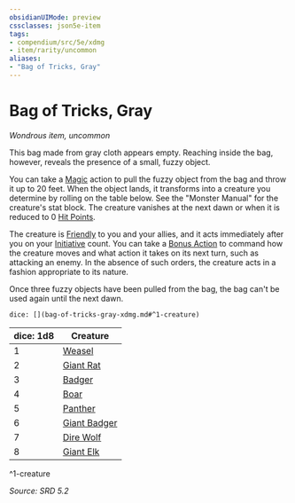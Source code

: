 ```yaml
---
obsidianUIMode: preview
cssclasses: json5e-item
tags:
- compendium/src/5e/xdmg
- item/rarity/uncommon
aliases: 
- "Bag of Tricks, Gray"
---
```

# Bag of Tricks, Gray
*Wondrous item, uncommon*  


This bag made from gray cloth appears empty. Reaching inside the bag, however, reveals the presence of a small, fuzzy object.

You can take a [Magic](rules/actions.md#Magic) action to pull the fuzzy object from the bag and throw it up to 20 feet. When the object lands, it transforms into a creature you determine by rolling on the table below. See the "Monster Manual" for the creature's stat block. The creature vanishes at the next dawn or when it is reduced to 0 [Hit Points](rules/variant-rules/hit-points-xphb.md).

The creature is [Friendly](rules/variant-rules/friendly-attitude-xphb.md) to you and your allies, and it acts immediately after you on your [Initiative](rules/variant-rules/initiative-xphb.md) count. You can take a [Bonus Action](rules/variant-rules/bonus-action-xphb.md) to command how the creature moves and what action it takes on its next turn, such as attacking an enemy. In the absence of such orders, the creature acts in a fashion appropriate to its nature.

Once three fuzzy objects have been pulled from the bag, the bag can't be used again until the next dawn.

`dice: [](bag-of-tricks-gray-xdmg.md#^1-creature)`

| dice: 1d8 | Creature |
|-----------|----------|
| 1 | [Weasel](compendium/bestiary/beast/weasel-xmm.md) |
| 2 | [Giant Rat](compendium/bestiary/beast/giant-rat-xmm.md) |
| 3 | [Badger](compendium/bestiary/beast/badger-xmm.md) |
| 4 | [Boar](compendium/bestiary/beast/boar-xmm.md) |
| 5 | [Panther](compendium/bestiary/beast/panther-xmm.md) |
| 6 | [Giant Badger](compendium/bestiary/beast/giant-badger-xmm.md) |
| 7 | [Dire Wolf](compendium/bestiary/beast/dire-wolf-xmm.md) |
| 8 | [Giant Elk](compendium/bestiary/celestial/giant-elk-xmm.md) |
^1-creature

*Source: SRD 5.2*